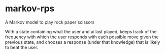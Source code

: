 # markov-rps
A Markov model to play rock paper scissors

With a state containing what the user and ai last played, keeps track of the frequency with which the user responds
with each possible move given the previous state,
and chooses a response (under that knowledge) that is likely to beat the user.
